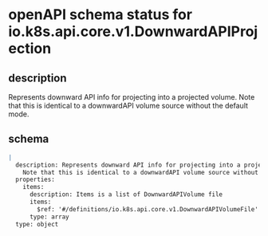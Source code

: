 # openAPI schema status for io.k8s.api.core.v1.DownwardAPIProjection

## description

Represents downward API info for projecting into a projected volume. Note that this is identical to a downwardAPI volume source without the default mode.

## schema

```yaml
|
  description: Represents downward API info for projecting into a projected volume.
    Note that this is identical to a downwardAPI volume source without the default mode.
  properties:
    items:
      description: Items is a list of DownwardAPIVolume file
      items:
        $ref: '#/definitions/io.k8s.api.core.v1.DownwardAPIVolumeFile'
      type: array
  type: object

```
